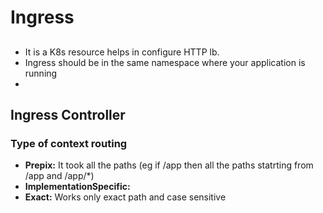 # Ingress 

## 

- It is a K8s resource helps in configure HTTP lb.
- Ingress should be in the same namespace where your application is running
- 

## Ingress Controller



### Type of context routing

- **Prepix:** It took all the paths (eg if /app then all the paths statrting from /app and /app/*)
- **ImplementationSpecific:** 
- **Exact:** Works only exact path and case sensitive
